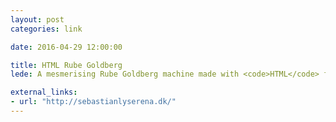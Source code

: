 ```yaml
---
layout: post
categories: link

date: 2016-04-29 12:00:00

title: HTML Rube Goldberg
lede: A mesmerising Rube Goldberg machine made with <code>HTML</code> form elements and their form element-specific attributes and states, like <code>checked</code>, <code>:focus</code>, and <code>value</code>.

external_links:
- url: "http://sebastianlyserena.dk/"
---
```

